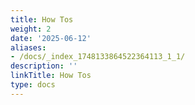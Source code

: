 ```yaml
---
title: How Tos
weight: 2
date: '2025-06-12'
aliases:
- /docs/_index_1748133864522364113_1_1/
description: ''
linkTitle: How Tos
type: docs
---
```


